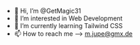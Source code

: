- 👋 Hi, I’m @GetMagic31
- 👀 I’m interested in Web Development
- 🌱 I’m currently learning Tailwind CSS
- 📫 How to reach me --> m.jupe@gmx.de

<!---
GetMagic31/GetMagic31 is a ✨ special ✨ repository because its `README.md` (this file) appears on your GitHub profile.
You can click the Preview link to take a look at your changes.
--->
